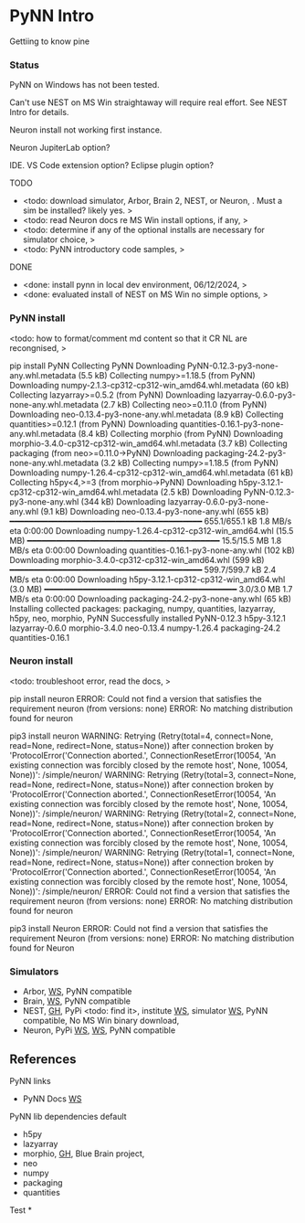# PyNN Intro

Gettiing to know pine

### Status

PyNN on Windows has not been tested.

Can't use NEST on MS Win straightaway will require real effort. See NEST Intro for details.

Neuron install not working first instance. 

Neuron JupiterLab option? 

IDE. VS Code extension option? Eclipse plugin option?

TODO
* <todo: download simulator, Arbor, Brain 2, NEST, or Neuron, . Must a sim be installed? likely yes. >
* <todo: read Neuron docs re MS Win install options, if any, >
* <todo: determine if any of the optional installs are necessary for simulator choice, >
* <todo: PyNN introductory code samples,  >

DONE
* <done: install pynn in local dev environment, 06/12/2024, >
* <done: evaluated install of NEST on MS Win no simple options, > 

### PyNN install 

<todo: how to format/comment md content so that it CR NL are recongnised, >

pip install PyNN
Collecting PyNN
  Downloading PyNN-0.12.3-py3-none-any.whl.metadata (5.5 kB)
Collecting numpy>=1.18.5 (from PyNN)
  Downloading numpy-2.1.3-cp312-cp312-win_amd64.whl.metadata (60 kB)
Collecting lazyarray>=0.5.2 (from PyNN)
  Downloading lazyarray-0.6.0-py3-none-any.whl.metadata (2.7 kB)
Collecting neo>=0.11.0 (from PyNN)
  Downloading neo-0.13.4-py3-none-any.whl.metadata (8.9 kB)
Collecting quantities>=0.12.1 (from PyNN)
  Downloading quantities-0.16.1-py3-none-any.whl.metadata (8.4 kB)
Collecting morphio (from PyNN)
  Downloading morphio-3.4.0-cp312-cp312-win_amd64.whl.metadata (3.7 kB)
Collecting packaging (from neo>=0.11.0->PyNN)
  Downloading packaging-24.2-py3-none-any.whl.metadata (3.2 kB)
Collecting numpy>=1.18.5 (from PyNN)
  Downloading numpy-1.26.4-cp312-cp312-win_amd64.whl.metadata (61 kB)
Collecting h5py<4,>=3 (from morphio->PyNN)
  Downloading h5py-3.12.1-cp312-cp312-win_amd64.whl.metadata (2.5 kB)
Downloading PyNN-0.12.3-py3-none-any.whl (344 kB)
Downloading lazyarray-0.6.0-py3-none-any.whl (9.1 kB)
Downloading neo-0.13.4-py3-none-any.whl (655 kB)
   ━━━━━━━━━━━━━━━━━━━━━━━━━━━━━━━━━━━━━━━━ 655.1/655.1 kB 1.8 MB/s eta 0:00:00
Downloading numpy-1.26.4-cp312-cp312-win_amd64.whl (15.5 MB)
   ━━━━━━━━━━━━━━━━━━━━━━━━━━━━━━━━━━━━━━━━ 15.5/15.5 MB 1.8 MB/s eta 0:00:00
Downloading quantities-0.16.1-py3-none-any.whl (102 kB)
Downloading morphio-3.4.0-cp312-cp312-win_amd64.whl (599 kB)
   ━━━━━━━━━━━━━━━━━━━━━━━━━━━━━━━━━━━━━━━━ 599.7/599.7 kB 2.4 MB/s eta 0:00:00
Downloading h5py-3.12.1-cp312-cp312-win_amd64.whl (3.0 MB)
   ━━━━━━━━━━━━━━━━━━━━━━━━━━━━━━━━━━━━━━━━ 3.0/3.0 MB 1.7 MB/s eta 0:00:00
Downloading packaging-24.2-py3-none-any.whl (65 kB)
Installing collected packages: packaging, numpy, quantities, lazyarray, h5py, neo, morphio, PyNN
Successfully installed PyNN-0.12.3 h5py-3.12.1 lazyarray-0.6.0 morphio-3.4.0 neo-0.13.4 numpy-1.26.4 packaging-24.2 quantities-0.16.1

### Neuron install

<todo: troubleshoot error, read the docs, >

pip install neuron
ERROR: Could not find a version that satisfies the requirement neuron (from versions: none)
ERROR: No matching distribution found for neuron

pip3 install neuron
WARNING: Retrying (Retry(total=4, connect=None, read=None, redirect=None, status=None)) after connection broken by 'ProtocolError('Connection aborted.', ConnectionResetError(10054, 'An existing connection was forcibly closed by the remote host', None, 10054, None))': /simple/neuron/
WARNING: Retrying (Retry(total=3, connect=None, read=None, redirect=None, status=None)) after connection broken by 'ProtocolError('Connection aborted.', ConnectionResetError(10054, 'An existing connection was forcibly closed by the remote host', None, 10054, None))': /simple/neuron/
WARNING: Retrying (Retry(total=2, connect=None, read=None, redirect=None, status=None)) after connection broken by 'ProtocolError('Connection aborted.', ConnectionResetError(10054, 'An existing connection was forcibly closed by the remote host', None, 10054, None))': /simple/neuron/
WARNING: Retrying (Retry(total=1, connect=None, read=None, redirect=None, status=None)) after connection broken by 'ProtocolError('Connection aborted.', ConnectionResetError(10054, 'An existing connection was forcibly closed by the remote host', None, 10054, None))': /simple/neuron/
ERROR: Could not find a version that satisfies the requirement neuron (from versions: none)
ERROR: No matching distribution found for neuron

pip3 install Neuron
ERROR: Could not find a version that satisfies the requirement Neuron (from versions: none)
ERROR: No matching distribution found for Neuron

### Simulators
* Arbor, [WS](https://arbor-sim.org/), PyNN compatible
* Brain, [WS](https://briansimulator.org/), PyNN compatible
* NEST, [GH](https://github.com/nest/nest-simulator), PyPi <todo: find it>, institute [WS](https://nest-initiative.org/), simulator [WS](https://nest-simulator.org/), PyNN compatible, No MS Win binary download, 
* Neuron, PyPi [WS](https://pypi.org/project/NEURON/), [WS](https://www.neuron.yale.edu/neuron/), PyNN compatible

## References

PyNN links
* PyNN Docs [WS](https://neuralensemble.org/docs/PyNN/index.html)

PyNN lib dependencies default
* h5py
* lazyarray
* morphio, [GH](https://github.com/BlueBrain/MorphIO), Blue Brain project,
* neo
* numpy
* packaging
* quantities

Test
* 
